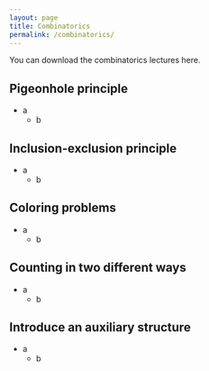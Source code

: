 ```yaml
---
layout: page
title: Combinatorics
permalink: /combinatorics/
---
```

You can download the combinatorics lectures here. 

## Pigeonhole principle
* a
  * b

## Inclusion-exclusion principle
* a
  * b

## Coloring problems
* a
  * b

## Counting in two different ways
* a
  * b

## Introduce an auxiliary structure
* a
  * b
